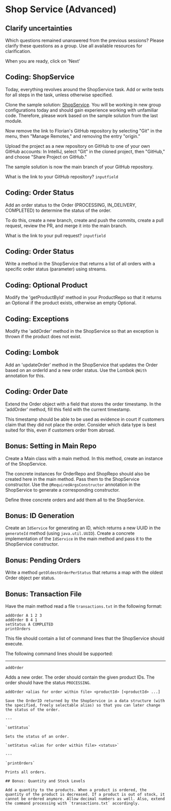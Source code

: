 # Shop Service (Advanced)

## Clarify uncertainties

Which questions remained unanswered from the previous sessions?
Please clarify these questions as a group.
Use all available resources for clarification.

When you are ready, click on 'Next'

## Coding: ShopService

Today, everything revolves around the ShopService task. Add or write tests for all steps in the task, unless otherwise specified.

Clone the sample solution: [ShopService](https://github.com/Flooooooooooorian/Recap-Project-Objektorientierung-ShopService). You will be working in new group configurations today and should gain experience working with unfamiliar code. Therefore, please work based on the sample solution from the last module.

Now remove the link to Florian's GitHub repository by selecting "Git" in the menu, then "Manage Remotes," and removing the entry "origin."

Upload the project as a new repository on GitHub to one of your own GitHub accounts: In IntelliJ, select "Git" in the cloned project, then "GitHub," and choose "Share Project on GitHub."

The sample solution is now the main branch of your GitHub repository.

What is the link to your GitHub repository?
`inputfield`

## Coding: Order Status

Add an order status to the Order (PROCESSING, IN_DELIVERY, COMPLETED) to determine the status of the order.

To do this, create a new branch, create and push the commits, create a pull request, review the PR, and merge it into the main branch.

What is the link to your pull request?
`inputfield`

## Coding: Order Status

Write a method in the ShopService that returns a list of all orders with a specific order status (parameter) using streams.

## Coding: Optional Product

Modify the 'getProductById' method in your ProductRepo so that it returns an Optional<Product> if the product exists, otherwise an empty Optional.

## Coding: Exceptions

Modify the 'addOrder' method in the ShopService so that an exception is thrown if the product does not exist.

## Coding: Lombok

Add an 'updateOrder' method in the ShopService that updates the Order based on an orderId and a new order status. Use the Lombok `@With` annotation for this.

## Coding: Order Date

Extend the Order object with a field that stores the order timestamp. In the 'addOrder' method, fill this field with the current timestamp.

This timestamp should be able to be used as evidence in court if customers claim that they did not place the order. Consider which data type is best suited for this, even if customers order from abroad.

## Bonus: Setting in Main Repo

Create a Main class with a main method. In this method, create an instance of the ShopService.

The concrete instances for OrderRepo and ShopRepo should also be created here in the main method. Pass them to the ShopService constructor. Use the `@RequiredArgsConstructor` annotation in the ShopService to generate a corresponding constructor.

Define three concrete orders and add them all to the ShopService.

## Bonus: ID Generation

Create an `IdService` for generating an ID, which returns a new UUID in the `generateId` method (using `java.util.UUID`). Create a concrete implementation of the `IdService` in the main method and pass it to the ShopService constructor.

## Bonus: Pending Orders

Write a method `getOldestOrderPerStatus` that returns a map with the oldest Order object per status.

## Bonus: Transaction File

Have the main method read a file `transactions.txt` in the following format:
```
addOrder A 1 2 3
addOrder B 4 1
setStatus A COMPLETED
printOrders
```

This file should contain a list of command lines that the ShopService should execute.

The following command lines should be supported:

---

`addOrder`

Adds a new order. The order should contain the given product IDs. The order should have the status `PROCESSING`.

`addOrder <alias for order within file> <productId> [<productId> ...]`

```
Save the OrderID returned by the ShopService in a data structure (with the specified, freely selectable alias) so that you can later change the status of the order.

---

`setStatus`

Sets the status of an order.

`setStatus <alias for order within file> <status>`

---

`printOrders`

Prints all orders.

## Bonus: Quantity and Stock Levels

Add a quantity to the products. When a product is ordered, the quantity of the product is decreased. If a product is out of stock, it cannot be ordered anymore. Allow decimal numbers as well. Also, extend the command processing with `transactions.txt` accordingly.
```
